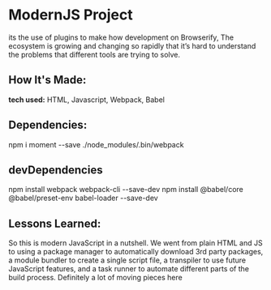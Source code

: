# ModernJS Project
its the use of plugins to make how development on Browserify, The ecosystem is growing and changing so rapidly that it’s hard to understand the problems that different tools are trying to solve.


## How It's Made:
**tech used:** HTML, Javascript, Webpack, Babel


## Dependencies:
npm i moment --save
./node_modules/.bin/webpack


## devDependencies
npm install webpack webpack-cli --save-dev
npm install @babel/core @babel/preset-env babel-loader --save-dev



## Lessons Learned:
So this is modern JavaScript in a nutshell. We went from plain HTML and JS to using a package manager to automatically download 3rd party packages, a module bundler to create a single script file, a transpiler to use future JavaScript features, and a task runner to automate different parts of the build process. Definitely a lot of moving pieces here